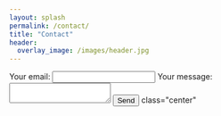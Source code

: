 ```yaml
---
layout: splash
permalink: /contact/
title: "Contact"
header: 
  overlay_image: /images/header.jpg
---
```


<form
  action="https://formspree.io/mzbjpeyv"
  method="POST"
>
  <label>
    Your email:
    <input type="text" name="_replyto">
  </label>
  <label>
    Your message:
    <textarea name="message"></textarea>
  </label>
  <button type="submit">Send</button>
class="center" </form>
